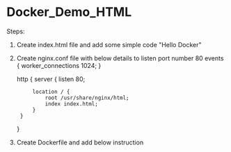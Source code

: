 # Docker_Demo_HTML
Steps:
1. Create index.html file and add some simple code "Hello Docker"
2. Create nginx.conf file with below details to listen port number 80
    events {
        worker_connections 1024;
    }

    http {
        server {
            listen 80;

            location / {
                root /usr/share/nginx/html;
                index index.html;
            }
        }
    }
3. Create Dockerfile and add below instruction
